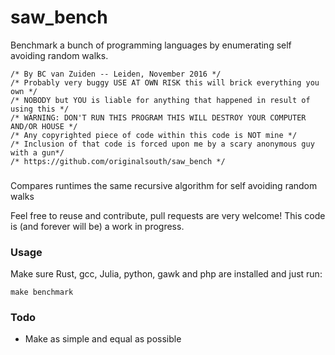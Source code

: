 # saw_bench
Benchmark a bunch of programming languages by enumerating self avoiding random walks.

```
/* By BC van Zuiden -- Leiden, November 2016 */
/* Probably very buggy USE AT OWN RISK this will brick everything you own */
/* NOBODY but YOU is liable for anything that happened in result of using this */
/* WARNING: DON'T RUN THIS PROGRAM THIS WILL DESTROY YOUR COMPUTER AND/OR HOUSE */
/* Any copyrighted piece of code within this code is NOT mine */
/* Inclusion of that code is forced upon me by a scary anonymous guy with a gun*/
/* https://github.com/originalsouth/saw_bench */
```

###
Compares runtimes the same recursive algorithm for self avoiding random walks 

Feel free to reuse and contribute, pull requests are very welcome!
This code is (and forever will be) a work in progress.

### Usage
Make sure Rust, gcc, Julia, python, gawk and php are installed and just run:
```
make benchmark
```

### Todo
* Make as simple and equal as possible
